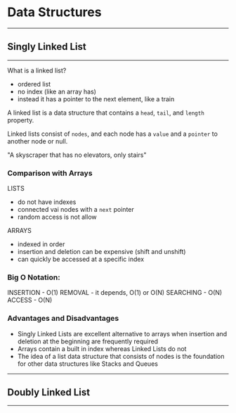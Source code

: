 # Data Structures

----------------------------------------
## Singly Linked List
----------------------------------------
What is a linked list?
- ordered list
- no index (like an array has)
- instead it has a pointer to the next element, like a train 

A linked list is a data structure that contains a `head`, `tail`, and `length` property.

Linked lists consist of `nodes`, and each node has a `value` and a `pointer` to another node or null.

"A skyscraper that has no elevators, only stairs"

### Comparison with Arrays
LISTS
- do not have indexes
- connected vai nodes with a `next` pointer
- random access is not allow

ARRAYS
- indexed in order
- insertion and deletion can be expensive (shift and unshift)
- can quickly be accessed at a specific index

### Big O Notation:
INSERTION - O(1)
REMOVAL - it depends, O(1) or O(N)
SEARCHING - O(N)
ACCESS - O(N)

### Advantages and Disadvantages
- Singly Linked Lists are excellent alternative to arrays when insertion and deletion at the beginning are frequently required
- Arrays contain a built in index whereas Linked Lists do not
- The idea of a list data structure that consists of nodes is the foundation for other data structures like Stacks and Queues

----------------------------------------
## Doubly Linked List
----------------------------------------